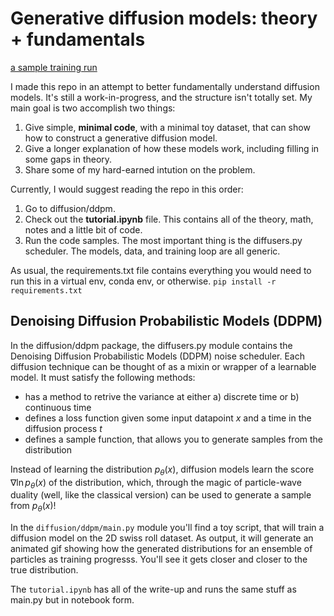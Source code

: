 # Generative diffusion models: theory + fundamentals

[a sample training run](diffusion/ddpm/progression.png)

I made this repo in an attempt to better fundamentally understand diffusion models. It's still a work-in-progress, and the structure isn't totally set. My main goal is two accomplish two things:

1. Give simple, **minimal code**, with a minimal toy dataset, that can show how to construct a generative diffusion model.
2. Give a longer explanation of how these models work, including filling in some gaps in theory.
3. Share some of my hard-earned intution on the problem.

Currently, I would suggest reading the repo in this order:

1. Go to diffusion/ddpm.
2. Check out the **tutorial.ipynb** file. This contains all of the theory, math, notes and a little bit of code.
3. Run the code samples. The most important thing is the diffusers.py scheduler. The models, data, and training loop are all generic.

As usual, the requirements.txt file contains everything you would need to run this in a virtual env, conda env, or otherwise. `pip install -r requirements.txt`

## Denoising Diffusion Probabilistic Models (DDPM)

In the diffusion/ddpm package, the diffusers.py module contains the Denoising Diffusion Probabilistic Models (DDPM) noise scheduler. Each diffusion technique can be thought of as a mixin or wrapper of a learnable model. It must satisfy the following methods:

- has a method to retrive the variance at either a) discrete time or b) continuous time
- defines a loss function given some input datapoint _x_ and a time in the diffusion process _t_
- defines a sample function, that allows you to generate samples from the distribution

Instead of learning the distribution $p_\theta(x)$, diffusion models learn the score $\nabla \ln p_\theta(x)$ of the distribution, which, through the magic of particle-wave duality (well, like the classical version) can be used to generate a sample from $p_\theta(x)$!

In the `diffusion/ddpm/main.py` module you'll find a toy script, that will train a diffusion model on the 2D swiss roll dataset. As output, it will generate an animated gif showing how the generated distributions for an ensemble of particles as training progresss. You'll see it gets closer and closer to the true distribution.

The `tutorial.ipynb` has all of the write-up and runs the same stuff as main.py but in notebook form.
